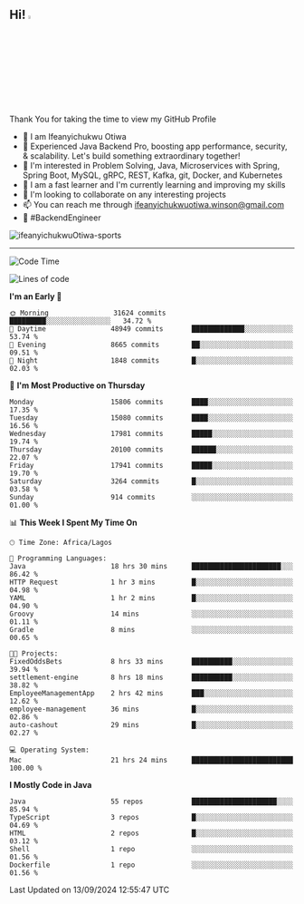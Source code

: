 <!-- BLOG-POST-LIST:START --><!-- BLOG-POST-LIST:END -->

## Hi! <img src="https://media.giphy.com/media/hvRJCLFzcasrR4ia7z/giphy.gif" width="4%"> 

Thank You for taking the time to view my GitHub Profile

- 👋 I am Ifeanyichukwu Otiwa
- 🚀 Experienced Java Backend Pro, boosting app performance, security, & scalability. Let's build something extraordinary together!
- 👀 I'm interested in Problem Solving, Java, Microservices with Spring, Spring Boot, MySQL, gRPC, REST, Kafka, git, Docker, and Kubernetes
- 🌱 I am a fast learner and I'm currently learning and improving my skills
- 💞️ I'm looking to collaborate on any interesting projects
- 📫 You can reach me through ifeanyichukwuotiwa.winson@gmail.com
- 🚀 #BackendEngineer

<p align="left" marginTop="10px"> <img src="https://komarev.com/ghpvc/?username=ifeanyichukwuOtiwa-sports&label=Profile%20views&color=0e75b6&style=for-the-badge" alt="ifeanyichukwuOtiwa-sports" /> </p>

***

<!--START_SECTION:waka-->
![Code Time](http://img.shields.io/badge/Code%20Time-2%2C894%20hrs%2041%20mins-blue)

![Lines of code](https://img.shields.io/badge/From%20Hello%20World%20I%27ve%20Written-21.9%20million%20lines%20of%20code-blue)

**I'm an Early 🐤** 

```text
🌞 Morning                31624 commits       █████████░░░░░░░░░░░░░░░░   34.72 % 
🌆 Daytime                48949 commits       █████████████░░░░░░░░░░░░   53.74 % 
🌃 Evening                8665 commits        ██░░░░░░░░░░░░░░░░░░░░░░░   09.51 % 
🌙 Night                  1848 commits        █░░░░░░░░░░░░░░░░░░░░░░░░   02.03 % 
```
📅 **I'm Most Productive on Thursday** 

```text
Monday                   15806 commits       ████░░░░░░░░░░░░░░░░░░░░░   17.35 % 
Tuesday                  15080 commits       ████░░░░░░░░░░░░░░░░░░░░░   16.56 % 
Wednesday                17981 commits       █████░░░░░░░░░░░░░░░░░░░░   19.74 % 
Thursday                 20100 commits       ██████░░░░░░░░░░░░░░░░░░░   22.07 % 
Friday                   17941 commits       █████░░░░░░░░░░░░░░░░░░░░   19.70 % 
Saturday                 3264 commits        █░░░░░░░░░░░░░░░░░░░░░░░░   03.58 % 
Sunday                   914 commits         ░░░░░░░░░░░░░░░░░░░░░░░░░   01.00 % 
```


📊 **This Week I Spent My Time On** 

```text
🕑︎ Time Zone: Africa/Lagos

💬 Programming Languages: 
Java                     18 hrs 30 mins      ██████████████████████░░░   86.42 % 
HTTP Request             1 hr 3 mins         █░░░░░░░░░░░░░░░░░░░░░░░░   04.98 % 
YAML                     1 hr 2 mins         █░░░░░░░░░░░░░░░░░░░░░░░░   04.90 % 
Groovy                   14 mins             ░░░░░░░░░░░░░░░░░░░░░░░░░   01.11 % 
Gradle                   8 mins              ░░░░░░░░░░░░░░░░░░░░░░░░░   00.65 % 

🐱‍💻 Projects: 
FixedOddsBets            8 hrs 33 mins       ██████████░░░░░░░░░░░░░░░   39.94 % 
settlement-engine        8 hrs 18 mins       ██████████░░░░░░░░░░░░░░░   38.82 % 
EmployeeManagementApp    2 hrs 42 mins       ███░░░░░░░░░░░░░░░░░░░░░░   12.62 % 
employee-management      36 mins             █░░░░░░░░░░░░░░░░░░░░░░░░   02.86 % 
auto-cashout             29 mins             █░░░░░░░░░░░░░░░░░░░░░░░░   02.27 % 

💻 Operating System: 
Mac                      21 hrs 24 mins      █████████████████████████   100.00 % 
```

**I Mostly Code in Java** 

```text
Java                     55 repos            █████████████████████░░░░   85.94 % 
TypeScript               3 repos             █░░░░░░░░░░░░░░░░░░░░░░░░   04.69 % 
HTML                     2 repos             █░░░░░░░░░░░░░░░░░░░░░░░░   03.12 % 
Shell                    1 repo              ░░░░░░░░░░░░░░░░░░░░░░░░░   01.56 % 
Dockerfile               1 repo              ░░░░░░░░░░░░░░░░░░░░░░░░░   01.56 % 
```




 Last Updated on 13/09/2024 12:55:47 UTC
<!--END_SECTION:waka-->

<!--
<p align="center">
![trophy](https://github-profile-trophy.vercel.app/?username=ifeanyichukwuOtiwa-sports&theme=onedark) (https://github.com/ryo-ma/github-profile-trophy)
</p>
-->

<!---
ifeanyi-otiwa/ifeanyi-otiwa is a ✨ special ✨ repository because its `README.md` (this file) appears on your GitHub profile.
You can click the Preview link to take a look at your changes.
--->
